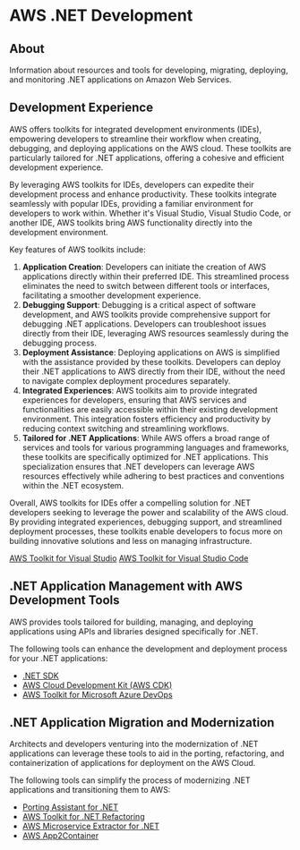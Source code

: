 # AWS .NET Development

## About

Information about resources and tools for developing, migrating, deploying, and monitoring .NET applications on Amazon Web Services.

## Development Experience

AWS offers toolkits for integrated development environments (IDEs), empowering developers to streamline their workflow when creating, debugging, and deploying applications on the AWS cloud. These toolkits are particularly tailored for .NET applications, offering a cohesive and efficient development experience.

By leveraging AWS toolkits for IDEs, developers can expedite their development process and enhance productivity. These toolkits integrate seamlessly with popular IDEs, providing a familiar environment for developers to work within. Whether it's Visual Studio, Visual Studio Code, or another IDE, AWS toolkits bring AWS functionality directly into the development environment.

Key features of AWS toolkits include:

1. **Application Creation**: Developers can initiate the creation of AWS applications directly within their preferred IDE. This streamlined process eliminates the need to switch between different tools or interfaces, facilitating a smoother development experience.
1. **Debugging Support**: Debugging is a critical aspect of software development, and AWS toolkits provide comprehensive support for debugging .NET applications. Developers can troubleshoot issues directly from their IDE, leveraging AWS resources seamlessly during the debugging process.
1. **Deployment Assistance**: Deploying applications on AWS is simplified with the assistance provided by these toolkits. Developers can deploy their .NET applications to AWS directly from their IDE, without the need to navigate complex deployment procedures separately.
1. **Integrated Experiences**: AWS toolkits aim to provide integrated experiences for developers, ensuring that AWS services and functionalities are easily accessible within their existing development environment. This integration fosters efficiency and productivity by reducing context switching and streamlining workflows.
1. **Tailored for .NET Applications**: While AWS offers a broad range of services and tools for various programming languages and frameworks, these toolkits are specifically optimized for .NET applications. This specialization ensures that .NET developers can leverage AWS resources effectively while adhering to best practices and conventions within the .NET ecosystem.

Overall, AWS toolkits for IDEs offer a compelling solution for .NET developers seeking to leverage the power and scalability of the AWS cloud. By providing integrated experiences, debugging support, and streamlined deployment processes, these toolkits enable developers to focus more on building innovative solutions and less on managing infrastructure.

[AWS Toolkit for Visual Studio](./IDE/AWS_Toolkit_for_Visual_Studio.md)
[AWS Toolkit for Visual Studio Code](./IDE/AWS_Toolkit_for_Visual_Studio_Code.md)

## .NET Application Management with AWS Development Tools

AWS provides tools tailored for building, managing, and deploying applications using APIs and libraries designed specifically for .NET.

The following tools can enhance the development and deployment process for your .NET applications:

* [.NET SDK](./Tools/DotNetSDK.md)
* [AWS Cloud Development Kit (AWS CDK)](./Tools/AWSCDK.md)
* [AWS Toolkit for Microsoft Azure DevOps](./Tools/AWSToolkitforAzureDevOps.md)

## .NET Application Migration and Modernization

Architects and developers venturing into the modernization of .NET applications can leverage these tools to aid in the porting, refactoring, and containerization of applications for deployment on the AWS Cloud.

The following tools can simplify the process of modernizing .NET applications and transitioning them to AWS:

* [Porting Assistant for .NET](./DotNetMM/PortingAssistant.md)
* [AWS Toolkit for .NET Refactoring](./DotNetMM/Refactoring.md)
* [AWS Microservice Extractor for .NET](./DotNetMM/MicroserviceExtractor.md)
* [AWS App2Container](./DotNetMM/App2Container.md)
